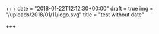 +++
date = "2018-01-22T12:12:30+00:00"
draft = true
img = "/uploads/2018/01/11/logo.svg"
title = "test without date"

+++
